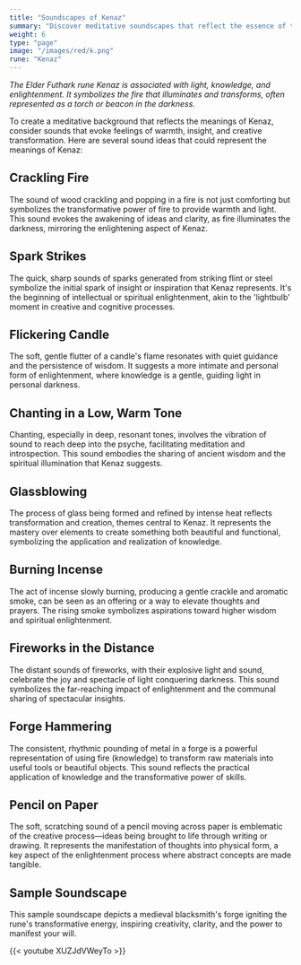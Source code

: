 ```yaml
---
title: "Soundscapes of Kenaz"
summary: "Discover meditative soundscapes that reflect the essence of the rune Kenaz, evoking feelings of warmth, insight, and creative transformation. Enhance your meditation with the crackling sound of fire, the sharp strike of sparks, and the gentle flutter of a candle flame. Experience deep chanting tones, the transformative process of glassblowing, and the soothing sound of burning incense. Let the distant fireworks, rhythmic forge hammering, and the creative scratch of pencil on paper inspire your journey towards enlightenment and insight, capturing the transformative power of Kenaz."
weight: 6
type: "page"
image: "/images/red/k.png"
rune: "Kenaz"
---
```


*The Elder Futhark rune Kenaz is associated with light, knowledge, and enlightenment. It symbolizes the fire that illuminates and transforms, often represented as a torch or beacon in the darkness.*

To create a meditative background that reflects the meanings of Kenaz, consider sounds that evoke feelings of warmth, insight, and creative transformation. Here are several sound ideas that could represent the meanings of Kenaz:

## Crackling Fire

The sound of wood crackling and popping in a fire is not just comforting but symbolizes the transformative power of fire to provide warmth and light. This sound evokes the awakening of ideas and clarity, as fire illuminates the darkness, mirroring the enlightening aspect of Kenaz.

## Spark Strikes

The quick, sharp sounds of sparks generated from striking flint or steel symbolize the initial spark of insight or inspiration that Kenaz represents. It's the beginning of intellectual or spiritual enlightenment, akin to the 'lightbulb' moment in creative and cognitive processes.

## Flickering Candle

The soft, gentle flutter of a candle's flame resonates with quiet guidance and the persistence of wisdom. It suggests a more intimate and personal form of enlightenment, where knowledge is a gentle, guiding light in personal darkness.

## Chanting in a Low, Warm Tone

Chanting, especially in deep, resonant tones, involves the vibration of sound to reach deep into the psyche, facilitating meditation and introspection. This sound embodies the sharing of ancient wisdom and the spiritual illumination that Kenaz suggests.

## Glassblowing

The process of glass being formed and refined by intense heat reflects transformation and creation, themes central to Kenaz. It represents the mastery over elements to create something both beautiful and functional, symbolizing the application and realization of knowledge.

## Burning Incense

The act of incense slowly burning, producing a gentle crackle and aromatic smoke, can be seen as an offering or a way to elevate thoughts and prayers. The rising smoke symbolizes aspirations toward higher wisdom and spiritual enlightenment.

## Fireworks in the Distance

The distant sounds of fireworks, with their explosive light and sound, celebrate the joy and spectacle of light conquering darkness. This sound symbolizes the far-reaching impact of enlightenment and the communal sharing of spectacular insights.

## Forge Hammering

The consistent, rhythmic pounding of metal in a forge is a powerful representation of using fire (knowledge) to transform raw materials into useful tools or beautiful objects. This sound reflects the practical application of knowledge and the transformative power of skills.

## Pencil on Paper

The soft, scratching sound of a pencil moving across paper is emblematic of the creative process—ideas being brought to life through writing or drawing. It represents the manifestation of thoughts into physical form, a key aspect of the enlightenment process where abstract concepts are made tangible.

## Sample Soundscape

This sample soundscape depicts a medieval blacksmith's forge igniting the rune's transformative energy, inspiring creativity, clarity, and the power to manifest your will.

{{< youtube XUZJdVWeyTo >}}

